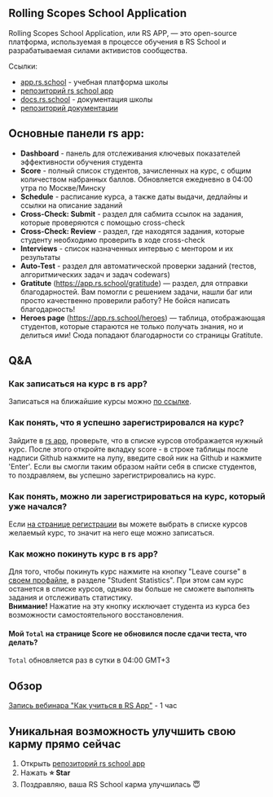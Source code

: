 ## Rolling Scopes School Application
Rolling Scopes School Application, или RS APP, — это open-source платформа, используемая в процессе обучения в RS School и разрабатываемая силами активистов сообщества.

Ссылки:
- [app.rs.school](https://app.rs.school) - учебная платформа школы
- [репозиторий rs school app](https://github.com/rolling-scopes/rsschool-app)
- [docs.rs.school](https://docs.rs.school) - документация школы
- [репозиторий документации](https://github.com/rolling-scopes-school/docs)

## Основные панели rs app:
- **Dashboard** - панель для отслеживания ключевых показателей эффективности обучения студента
- **Score** - полный список студентов, зачисленных на курс, с общим количеством набранных баллов. Обновляется ежедневно в 04:00 утра по Москве/Минску
- **Schedule** - расписание курса, а также даты выдачи, дедлайны и ссылки на описание заданий
- **Cross-Check: Submit** - раздел для сабмита ссылок на задания, которые проверяются с помощью cross-check
- **Cross-Check: Review** - раздел, где находятся задания, которые студенту необходимо проверить в ходе cross-check
- **Interviews** - список назначенных интервью с ментором и их результаты 
- **Auto-Test** - раздел для автоматической проверки заданий (тестов, алгоритмических задач и задач codewars)
- **Gratitute** (https://app.rs.school/gratitude) — раздел, для отправки благодарностей. Вам помогли с решением задачи, нашли баг или просто качественно проверили работу? Не бойся написать благодарность!
- **Heroes page** (https://app.rs.school/heroes) — таблица, отображающая студентов, которые стараются не только получать знания, но и делиться ими! Сюда попадают благодарности со страницы Gratitute.

## Q&A

### Как записаться на курс в rs app?
Записаться на ближайшие курсы можно [по ссылке](https://app.rs.school/registry/student).

### Как понять, что я успешно зарегистрировался на курс?
Зайдите в [rs app](https://app.rs.school/), проверьте, что в списке курсов отображается нужный курс. 
После этого откройте вкладку score - в строке таблицы после надписи Github нажмите на лупу, введите свой ник на Github и нажмите 'Enter'. 
Если вы смогли таким образом найти себя в списке студентов, то поздравляем, вы успешно зарегистрировались на курс.

### Как понять, можно ли зарегистрироваться на курс, который уже начался?
Если [на странице регистрации](https://app.rs.school/registry/student) вы можете выбрать в списке курсов желаемый курс, то значит на него еще можно записаться.

### Как можно покинуть курс в rs app?
Для того, чтобы покинуть курс нажмите на кнопку "Leave course" в [своем профайле](https://app.rs.school/profile), в разделе "Student Statistics". При этом сам курс останется в списке курсов, однако вы больше не сможете выполнять задания и отслеживать статистику.  
**Внимание!** Нажатие на эту кнопку исключает студента из курса без возможности самостоятельного восстановления.

#### Мой `Total` на странице Score не обновился после сдачи теста, что делать?
`Total` обновляется раз в сутки в 04:00 GMT+3

## Обзор
[Запись вебинара "Как учиться в RS App"](https://www.youtube.com/watch?v=v_69DaeZ7dM&feature=youtu.be) - 1 час 

## Уникальная возможность улучшить свою карму прямо сейчас
1. Открыть [репозиторий rs school app](https://github.com/rolling-scopes/rsschool-app)
2. Нажать **:star: Star**
3. Поздравляю, ваша RS School карма улучшилась :innocent:
